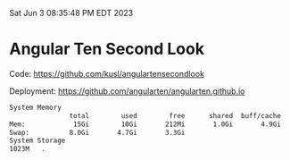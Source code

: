 Sat Jun  3 08:35:48 PM EDT 2023

# Angular Ten Second Look

Code: https://github.com/kusl/angulartensecondlook

Deployment: https://github.com/angularten/angularten.github.io

```bash
System Memory
               total        used        free      shared  buff/cache   available
Mem:            15Gi        10Gi       212Mi       1.0Gi       4.9Gi       3.7Gi
Swap:          8.0Gi       4.7Gi       3.3Gi
System Storage
1023M	.
```
